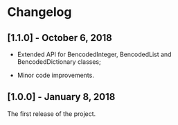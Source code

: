 # Changelog

## [1.1.0] - October 6, 2018


- Extended API for BencodedInteger, BencodedList and BencodedDictionary classes;

- Minor code improvements.

  

## [1.0.0] - January 8, 2018

The first release of the project.
